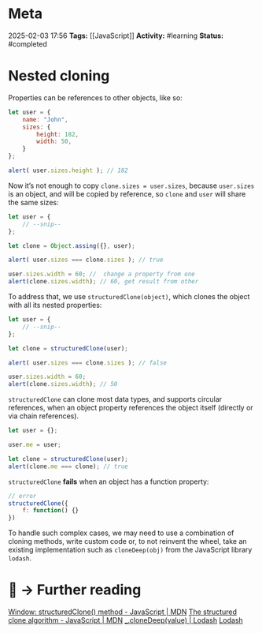 # Meta
2025-02-03 17:56
**Tags:** [[JavaScript]]
**Activity:** #learning 
**Status:** #completed 

# Nested cloning

Properties can be references to other objects, like so:
```JavaScript title:example.js
let user = {
	name: "John",
	sizes: {
		height: 182,
		width: 50,
	}
};

alert( user.sizes.height ); // 182
```

Now it’s not enough to copy `clone.sizes = user.sizes`, because `user.sizes` is an object, and will be copied by reference, so `clone` and `user` will share the same sizes:
```JavaScript title:example.js
let user = {
	// --snip--
};

let clone = Object.assing({}, user);

alert( user.sizes === clone.sizes ); // true

user.sizes.width = 60; //  change a property from one
alert(clone.sizes.width); // 60, get result from other
```

To address that, we use `structuredClone(object)`, which clones the object with all its nested properties:
```JavaScript title:example.js
let user = {
	// --snip--
};

let clone = structuredClone(user);

alert( user.sizes === clone.sizes ); // false

user.sizes.width = 60;
alert(clone.sizes.width); // 50
```

`structuredClone` can clone most data types, and supports circular references, when an object property references the object itself (directly or via chain references).
```JavaScript title:example.js
let user = {};

user.me = user;

let clone = structuredClone(user);
alert(clone.me === clone); // true
```

`structuredClone` **fails** when an object has a function property:
```JavaScript title:example.js
// error
structuredClone({
	f: function() {}
})
```

To handle such complex cases, we may need to use a combination of cloning methods, write custom code or, to not reinvent the wheel, take an existing implementation such as `cloneDeep(obj)` from the JavaScript library `lodash`.

# 📑 → Further reading
[Window: structuredClone() method - JavaScript | MDN](https://developer.mozilla.org/en-US/docs/Web/API/Window/structuredClone)
[The structured clone algorithm - JavaScript | MDN](https://developer.mozilla.org/en-US/docs/Web/API/Web_Workers_API/Structured_clone_algorithm)
[_.cloneDeep(value) | Lodash](https://lodash.com/docs/4.17.15#cloneDeep)
[Lodash](https://lodash.com/docs/)
